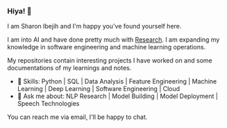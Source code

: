 ### Hiya! 👋

I am Sharon Ibejih and I'm happy you've found yourself here.

I am into AI and have done pretty much with [Research](https://scholar.google.com/citations?user=6sZXvpAAAAAJ&hl=en). I am expanding my knowledge in software engineering and machine learning operations. 

My repositories contain interesting projects I have worked on and some documentations of my learnings and notes.

- 🌱 Skills: Python | SQL | Data Analysis | Feature Engineering | Machine Learning | Deep Learning | Software Engineering | Cloud
- 💬 Ask me about: NLP Research | Model Building | Model Deployment | Speech Technologies 

You can reach me via email, I'll be happy to chat.



<!--
**sharonibejih/sharonibejih** is a ✨ _special_ ✨ repository because its `README.md` (this file) appears on your GitHub profile.

Here are some ideas to get you started:

- 🔭 I’m currently working on ...
- 🌱 I’m currently learning ...
- 👯 I’m looking to collaborate on ...
- 🤔 I’m looking for help with ...
- 💬 Ask me about ...
- 📫 How to reach me: ...
- 😄 Pronouns: ...
- ⚡ Fun fact: ...
-->
